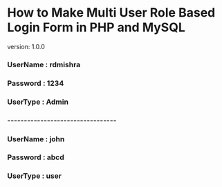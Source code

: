 # How to Make Multi User Role Based Login Form in PHP and MySQL

version: 1.0.0

### UserName : rdmishra

### Password : 1234

### UserType : Admin

### ---------------------------------

### UserName : john

### Password : abcd

### UserType : user

